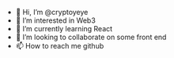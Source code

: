 - 👋 Hi, I’m @cryptoyeye
- 👀 I’m interested in Web3
- 🌱 I’m currently learning React
- 💞️ I’m looking to collaborate on some front end
- 📫 How to reach me github

<!---
cryptoyeye/cryptoyeye is a ✨ special ✨ repository because its `README.md` (this file) appears on your GitHub profile.
You can click the Preview link to take a look at your changes.
--->

